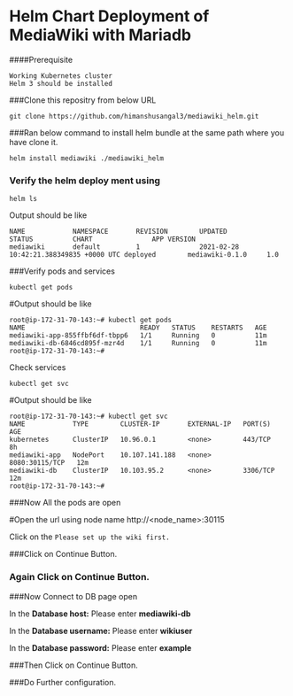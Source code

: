 # Helm Chart Deployment of MediaWiki with Mariadb

####Prerequisite
```
Working Kubernetes cluster
Helm 3 should be installed
```

###Clone this repositry from below URL

```
git clone https://github.com/himanshusangal3/mediawiki_helm.git
```
###Ran below command to install helm bundle at the same path where you have clone it.
```
helm install mediawiki ./mediawiki_helm
```

### Verify the helm deploy ment using
```
helm ls
```
Output should be like

```
NAME            NAMESPACE       REVISION        UPDATED                                 STATUS          CHART               APP VERSION
mediawiki       default         1               2021-02-28 10:42:21.388349835 +0000 UTC deployed        mediawiki-0.1.0     1.0

```

###Verify pods and services
```
kubectl get pods
```
#Output should be like
```
root@ip-172-31-70-143:~# kubectl get pods
NAME                             READY   STATUS    RESTARTS   AGE
mediawiki-app-855ffbf6df-tbpp6   1/1     Running   0          11m
mediawiki-db-6846cd895f-mzr4d    1/1     Running   0          11m
root@ip-172-31-70-143:~#

```

Check services

```
kubectl get svc
```

#Output should be like

```
root@ip-172-31-70-143:~# kubectl get svc
NAME            TYPE        CLUSTER-IP       EXTERNAL-IP   PORT(S)          AGE
kubernetes      ClusterIP   10.96.0.1        <none>        443/TCP          8h
mediawiki-app   NodePort    10.107.141.188   <none>        8080:30115/TCP   12m
mediawiki-db    ClusterIP   10.103.95.2      <none>        3306/TCP         12m
root@ip-172-31-70-143:~#

```

###Now All the pods are open

#Open the url using node name http://<node_name>:30115

Click on the ```Please set up the wiki first.```

###Click on Continue Button.
### Again Click on Continue Button.

###Now Connect to DB page open

In the <b> Database host:</b>
Please enter <b> mediawiki-db </b>

In the <b> Database username:</b>
Please enter <b> wikiuser </b>

In the <b> Database password:</b>
Please enter <b> example </b>

###Then Click on Continue Button.

###Do Further configuration.

